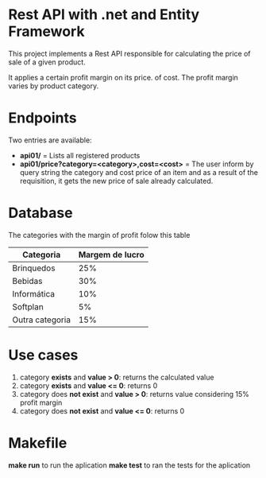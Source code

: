 # Rest API with .net and Entity Framework
This project implements a Rest API responsible for calculating the price of sale of a given product. 

It applies a certain profit margin on its price.
of cost. The profit margin varies by product category.

# Endpoints
Two entries are available:
- **api01/** = Lists all registered products
- **api01/price?category=\<category\>,cost=\<cost\>** =  The user inform by query string the category and cost price of an item and as a result of the requisition, it gets the new price of
sale already calculated.
    
# Database

The categories with the margin of profit folow this table

| **Categoria**  | **Margem de lucro** |
| ---------------- | --------------------- |
| Brinquedos       | 25%                   |
| Bebidas          | 30%                   |
| Informática      | 10%                   |
| Softplan         | 5%                    |
| Outra categoria  | 15%                   |


# Use cases

1. category **exists** and **value > 0**: returns the calculated value
2. category **exists** and **value <= 0**: returns 0
3. category does **not exist** and **value > 0**: returns value considering 15% profit margin
4. category does **not exist** and **value <= 0**: returns 0

# Makefile

**make run** to run the aplication
**make test** to ran the tests for the aplication

